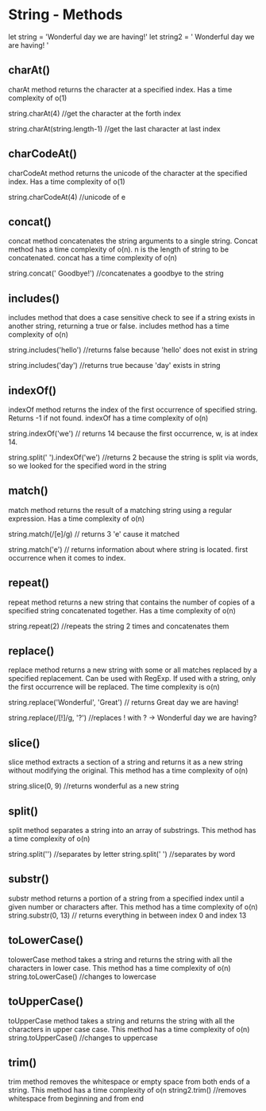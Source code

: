 # String - Methods

let string = 'Wonderful day we are having!'
let string2 = ' Wonderful day we are having! '

## charAt()
charAt method returns the character at a specified index. Has a time complexity of o(1)

string.charAt(4) //get the character at the forth index

string.charAt(string.length-1) //get the last character at last index


## charCodeAt()

charCodeAt method returns the unicode of the character at the specified index. Has a time complexity of o(1)

string.charCodeAt(4) //unicode of e

## concat() 
concat method concatenates the string arguments to a single string. Concat method has a time complexity of o(n). n is the length of string to be concatenated. concat has a time complexity of o(n) 

string.concat(' Goodbye!') //concatenates a goodbye to the string


## includes()
includes method that does a case sensitive check to see if a string exists in another string, returning a true or false. includes method has a time complexity of o(n)

string.includes('hello') //returns false because 'hello' does not exist in string

string.includes('day') //returns true because 'day' exists in string

## indexOf()
indexOf method returns the index of the first occurrence of specified string. Returns -1 if not found. indexOf has a time complexity of o(n)

string.indexOf('we') // returns 14 because the first occurrence, w, is at index 14. 

string.split(' ').indexOf('we') //returns 2 because the string is split via words, so we looked for the specified word in the string


## match()
match method returns the result of a matching string using a regular expression. Has a time complexity of o(n)

string.match(/[e]/g) // returns 3 'e' cause it matched 

string.match('e') // returns information about where string is located. first occurrence when it comes to index.

## repeat()
repeat method returns a new string that contains the number of copies of a specified string concatenated together. Has a time complexity of o(n)

string.repeat(2) //repeats the string 2 times and concatenates them

## replace()
replace method returns a new string with some or all matches replaced by a specified replacement. Can be used with RegExp. If used with a string, only the first occurrence will be replaced. The time complexity is o(n)

string.replace('Wonderful', 'Great') // returns Great day we are having!

string.replace(/[!]/g, '?') //replaces ! with ? -> Wonderful day we are having?

## slice()
slice method extracts a section of a string and returns it as a new string without modifying the original. This method has a time complexity of o(n)

string.slice(0, 9) //returns wonderful as a new string

## split()
split method separates a string into an array of substrings. This method has a time complexity of o(n)

string.split('') //separates by letter
string.split(' ') //separates by word

## substr()
substr method returns a portion of a string from a specified index until a given number or characters after. This method has a time complexity of o(n)
string.substr(0, 13) // returns everything in between index 0 and index 13


## toLowerCase()
tolowerCase method takes a string and returns the string with all the characters in lower case. This method has a time complexity of o(n)
string.toLowerCase() //changes to lowercase

## toUpperCase()
toUpperCase method takes a string and returns the string with all the characters in upper case case. This method has a time complexity of o(n)
string.toUpperCase() //changes to uppercase

## trim()
trim method removes the whitespace or empty space from both ends of a string. This method has a time complexity of o(n
string2.trim() //removes whitespace from beginning and from end
